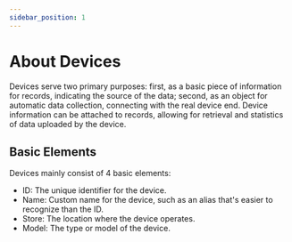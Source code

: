 ```yaml
---
sidebar_position: 1
---
```


# About Devices

Devices serve two primary purposes: first, as a basic piece of information for records, indicating the source of the data; second, as an object for automatic data collection, connecting with the real device end. Device information can be attached to records, allowing for retrieval and statistics of data uploaded by the device.

## Basic Elements

Devices mainly consist of 4 basic elements:

- ID: The unique identifier for the device.
- Name: Custom name for the device, such as an alias that's easier to recognize than the ID.
- Store: The location where the device operates.
- Model: The type or model of the device.
